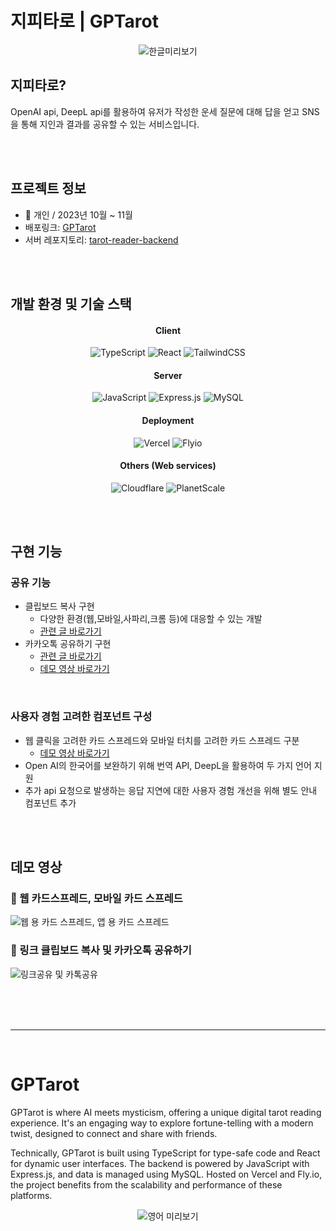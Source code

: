 # 지피타로 | GPTarot

<div align="center">

![한글미리보기](https://github.com/agnes0304/GPTarot/assets/86249667/567c339b-0d28-4f24-99f3-91a8c8a8a8f3)

</div>

## 지피타로?

OpenAI api, DeepL api를 활용하여 유저가 작성한 운세 질문에 대해 답을 얻고 SNS을 통해 지인과 결과를 공유할 수 있는 서비스입니다. 


</br></br>



## 프로젝트 정보
- 👤 개인 / 2023년 10월 ~ 11월
- 배포링크: <a href="https://gptarot.jiwoo.best">GPTarot</a>
- 서버 레포지토리: <a href="https://github.com/agnes0304/tarot-reader-backend">tarot-reader-backend</a>

</br></br>

## 개발 환경 및 기술 스택

<h4 align="center">Client</h4>
<div align="center">

![TypeScript](https://img.shields.io/badge/typescript-%23007ACC.svg?style=for-the-badge&logo=typescript&logoColor=white)
![React](https://img.shields.io/badge/react-%2320232a.svg?style=for-the-badge&logo=react&logoColor=%2361DAFB)
![TailwindCSS](https://img.shields.io/badge/tailwindcss-%2338B2AC.svg?style=for-the-badge&logo=tailwind-css&logoColor=white)


</div>

<h4 align="center">Server</h4>
<div align="center">
  
![JavaScript](https://img.shields.io/badge/javascript-%23323330.svg?style=for-the-badge&logo=javascript&logoColor=%23F7DF1E)
![Express.js](https://img.shields.io/badge/express.js-%23404d59.svg?style=for-the-badge&logo=express&logoColor=%2361DAFB)
![MySQL](https://img.shields.io/badge/mysql-%2300f.svg?style=for-the-badge&logo=mysql&logoColor=white)

</div>


<h4 align="center">Deployment</h4>
<div align="center">
  
![Vercel](https://img.shields.io/badge/vercel-%23000000.svg?style=for-the-badge&logo=vercel&logoColor=white)
![Flyio](https://img.shields.io/badge/fly.io-A682E8.svg?style=for-the-badge&logo=flyio&logoColor=white)

</div>

<h4 align="center">Others (Web services)</h4>
<div align="center">
   
![Cloudflare](https://img.shields.io/badge/Cloudflare-F38020?style=for-the-badge&logo=Cloudflare&logoColor=white)
![PlanetScale](https://img.shields.io/badge/planetscale-%23000000.svg?style=for-the-badge&logo=planetscale&logoColor=white)

</div>

</br></br>

## 구현 기능

### 공유 기능

- 클립보드 복사 구현
  - 다양한 환경(웹,모바일,사파리,크롬 등)에 대응할 수 있는 개발
  - <a href="https://velog.io/@inmyhead/%ED%81%B4%EB%A6%BD%EB%B3%B4%EB%93%9C-%EB%B3%B5%EC%82%AC-%EB%A7%81%ED%81%AC-%EA%B3%B5%EC%9C%A0%ED%95%98%EA%B8%B0-%EA%B8%B0%EB%8A%A5-%EB%AA%A8%EB%B0%94%EC%9D%BC-%EC%82%AC%ED%8C%8C%EB%A6%AC%ED%81%AC%EB%A1%AC-%EC%95%A0%ED%94%8C%EA%B8%B0%EA%B8%B0-%EC%97%90%EB%9F%AC">관련 글 바로가기</a>
- 카카오톡 공유하기 구현
  - <a href="https://velog.io/@inmyhead/%EB%A6%AC%EC%95%A1%ED%8A%B8-%EC%B9%B4%EC%B9%B4%EC%98%A4%ED%86%A1-%EA%B3%B5%EC%9C%A0%ED%95%98%EA%B8%B0-%EB%A7%8C%EB%93%A4%EA%B8%B0-%ED%8A%B8%EC%9C%84%ED%84%B0">관련 글 바로가기</a>
  - <a href="">데모 영상 바로가기</a>

</br>

### 사용자 경험 고려한 컴포넌트 구성

- 웹 클릭을 고려한 카드 스프레드와 모바일 터치를 고려한 카드 스프레드 구분
  - <a href="https://github.com/agnes0304/GPTarot?tab=readme-ov-file#-%EC%9B%B9-%EC%B9%B4%EB%93%9C%EC%8A%A4%ED%94%84%EB%A0%88%EB%93%9C-%EB%AA%A8%EB%B0%94%EC%9D%BC-%EC%B9%B4%EB%93%9C-%EC%8A%A4%ED%94%84%EB%A0%88%EB%93%9C">데모 영상 바로가기</a>
- Open AI의 한국어를 보완하기 위해 번역 API, DeepL을 활용하여 두 가지 언어 지원
- 추가 api 요청으로 발생하는 응답 지연에 대한 사용자 경험 개선을 위해 별도 안내 컴포넌트 추가


</br></br>

## 데모 영상

### 🎦 웹 카드스프레드, 모바일 카드 스프레드

![웹 용 카드 스프레드, 앱 용 카드 스프레드](https://github.com/agnes0304/chronos-nextjs/assets/86249667/ca1c65dd-f139-4009-93ca-65db24a5f5a9)


### 🎦 링크 클립보드 복사 및 카카오톡 공유하기

![링크공유 및 카톡공유](https://github.com/agnes0304/chronos-nextjs/assets/86249667/900d95a9-f5f7-4cff-93db-81e2c6f3fe70)


</br></br></br>

---

</br>

# GPTarot

GPTarot is where AI meets mysticism, offering a unique digital tarot reading experience. It's an engaging way to explore fortune-telling with a modern twist, designed to connect and share with friends.

Technically, GPTarot is built using TypeScript for type-safe code and React for dynamic user interfaces. The backend is powered by JavaScript with Express.js, and data is managed using MySQL. Hosted on Vercel and Fly.io, the project benefits from the scalability and performance of these platforms.

<div align="center">
  
![영어 미리보기](https://github.com/agnes0304/GPTarot/assets/86249667/78ce1dfa-dfee-4c02-8cb8-3da0103fa50a)
</div>

